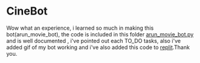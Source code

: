 # CineBot

Wow what an experience, i learned so much in making this bot(arun_movie_bot), the code is included in this folder [arun_movie_bot.py](https://github.com/ArunKrishnan0x168/amfoss-tasks/blob/main/task-04/arun_movie_bot.py) and is well documented , i've pointed out each TO_DO tasks, also i've added gif of my bot working and i've also added this code to [replit](https://replit.com/@ArunKrishnan6/arunmoviebot#main.py).Thank you.